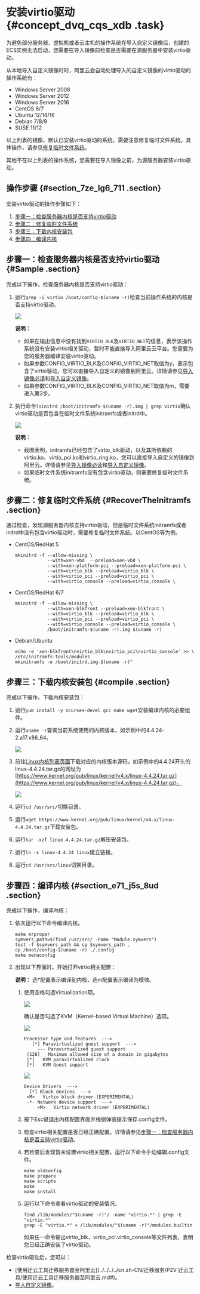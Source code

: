 # 安装virtio驱动 {#concept_dvq_cqs_xdb .task}

为避免部分服务器、虚拟机或者云主机的操作系统在导入自定义镜像后，创建的ECS实例无法启动，您需要在导入镜像前检查是否需要在源服务器中安装virtio驱动。

从本地导入自定义镜像时时，阿里云会自动处理导入的自定义镜像的virtio驱动的操作系统有：

-   Windows Server 2008
-   Windows Server 2012
-   Windows Server 2016
-   CentOS 6/7
-   Ubuntu 12/14/16
-   Debian 7/8/9
-   SUSE 11/12

以上列表的镜像，默认已安装virtio驱动的系统，需要注意修复临时文件系统。具体操作，请参见[修复临时文件系统](#)。

其他不在以上列表的操作系统，您需要在导入镜像之前，为源服务器安装virtio驱动。

## 操作步骤 {#section_7ze_lg6_711 .section}

安装virtio驱动的操作步骤如下：

1.  [步骤一：检查服务器内核是否支持virtio驱动](#Sample)
2.  [步骤二：修复临时文件系统](#RecoverTheInitramfs)
3.  [步骤三：下载内核安装包](#compile)
4.  [步骤四：编译内核](#section_e71_j5s_8ud)

## 步骤一：检查服务器内核是否支持virtio驱动 {#Sample .section}

完成以下操作，检查服务器内核是否支持virtio驱动：

1.  运行`grep -i virtio /boot/config-$(uname -r)`检查当前操作系统的内核是否支持virtio驱动。 

    ![](http://static-aliyun-doc.oss-cn-hangzhou.aliyuncs.com/assets/img/9707/15681706604632_zh-CN.png)

    **说明：** 

    -   如果在输出信息中没有找到`VIRTIO_BLK`及`VIRTIO_NET`的信息，表示该操作系统没有安装virtio相关驱动，暂时不能直接导入阿里云云平台。您需要为您的服务器编译安装virtio驱动。
    -   如果参数CONFIG\_VIRTIO\_BLK及CONFIG\_VIRTIO\_NET取值为y，表示包含了virtio驱动，您可以直接导入自定义的镜像到阿里云。详情请参见[导入镜像必读](cn.zh-CN/镜像/自定义镜像/导入镜像/导入镜像必读.md#)和[导入自定义镜像](cn.zh-CN/镜像/自定义镜像/导入镜像/导入自定义镜像.md#)。
    -   如果参数CONFIG\_VIRTIO\_BLK及CONFIG\_VIRTIO\_NET取值为m，需要进入第2步。
2.  执行命令`lsinitrd /boot/initramfs-$(uname -r).img | grep virtio`确认virtio驱动是否包含在临时文件系统initramfs或者initrd中。 

    ![](http://static-aliyun-doc.oss-cn-hangzhou.aliyuncs.com/assets/img/9707/15681706604633_zh-CN.png)

    **说明：** 

    -   截图表明，initramfs已经包含了virtio\_blk驱动，以及其所依赖的virtio.ko、virtio\_pci.ko和virtio\_ring.ko，您可以直接导入自定义的镜像到阿里云。详情请参见[导入镜像必读](cn.zh-CN/镜像/自定义镜像/导入镜像/导入镜像必读.md#)和[导入自定义镜像](cn.zh-CN/镜像/自定义镜像/导入镜像/导入自定义镜像.md#)。
    -   如果临时文件系统initramfs没有包含virtio驱动，则需要修复临时文件系统。

## 步骤二：修复临时文件系统 {#RecoverTheInitramfs .section}

通过检查，发现源服务器内核支持virtio驱动，但是临时文件系统initramfs或者initrd中没有包含virtio驱动时，需要修复临时文件系统。以CentOS等为例。

-   CentOS/RedHat 5

    ``` {#codeblock_aou_wel_s38}
    mkinitrd -f --allow-missing \
                --with=xen-vbd  --preload=xen-vbd \
                --with=xen-platform-pci --preload=xen-platform-pci \
                --with=virtio_blk --preload=virtio_blk \
                --with=virtio_pci --preload=virtio_pci \
                --with=virtio_console --preload=virtio_console \
    ```

-   CentOS/RedHat 6/7

    ``` {#codeblock_n3t_swd_lz9}
    mkinitrd -f --allow-missing \
                --with=xen-blkfront --preload=xen-blkfront \
                --with=virtio_blk --preload=virtio_blk \
                --with=virtio_pci --preload=virtio_pci \
                --with=virtio_console --preload=virtio_console \
                /boot/initramfs-$(uname -r).img $(uname -r)
    ```

-   Debian/Ubuntu

    ``` {#codeblock_gev_xpt_l68}
    echo -e 'xen-blkfront\nvirtio_blk\nvirtio_pci\nvirtio_console' >> \
    /etc/initramfs-tools/modules
    mkinitramfs -o /boot/initrd.img-$(uname -r)"
    ```


## 步骤三：下载内核安装包 {#compile .section}

完成以下操作，下载内核安装包：

1.  运行`yum install -y ncurses-devel gcc make wget`安装编译内核的必要组件。
2.  运行`uname -r`查询当前系统使用的内核版本，如示例中的4.4.24-2.a17.x86\_64。 

    ![](http://static-aliyun-doc.oss-cn-hangzhou.aliyuncs.com/assets/img/9707/15681706604634_zh-CN.png)

3.  前往[Linux内核列表页面](https://www.kernel.org/pub/linux/kernel/)下载对应的内核版本源码，如示例中的4.4.24开头的linux-4.4.24.tar.gz的网址为 [https://www.kernel.org/pub/linux/kernel/v4.x/linux-4.4.24.tar.gz](https://www.kernel.org/pub/linux/kernel/v4.x/linux-4.4.24.tar.gz)。 

    ![](http://static-aliyun-doc.oss-cn-hangzhou.aliyuncs.com/assets/img/9707/15681706604638_zh-CN.png)

4.  运行`cd /usr/src/`切换目录。
5.  运行`wget https://www.kernel.org/pub/linux/kernel/v4.x/linux-4.4.24.tar.gz`下载安装包。
6.  运行`tar -xzf linux-4.4.24.tar.gz`解压安装包。
7.  运行`ln -s linux-4.4.24 linux`建立链接。
8.  运行`cd /usr/src/linux`切换目录。

## 步骤四：编译内核 {#section_e71_j5s_8ud .section}

完成以下操作，编译内核：

1.  依次运行以下命令编译内核。 

    ``` {#codeblock_chg_ubi_n6r}
    make mrproper
    symvers_path=$(find /usr/src/ -name "Module.symvers")
    test -f $symvers_path && cp $symvers_path .
    cp /boot/config-$(uname -r) ./.config
    make menuconfig
    ```

2.  出现以下界面时，开始打开virtio相关配置： 

    **说明：** 选\*配置表示编译到内核，选m配置表示编译为模块。

    1.  使用空格勾选Virtualization项。 

        ![](http://static-aliyun-doc.oss-cn-hangzhou.aliyuncs.com/assets/img/9707/15681706604639_zh-CN.png)

        确认是否勾选了KVM（Kernel-based Virtual Machine）选项。

        ![](http://static-aliyun-doc.oss-cn-hangzhou.aliyuncs.com/assets/img/9707/15681706604640_zh-CN.png)

        ``` {#codeblock_9mw_1fe_aw9}
        Processor type and features  --->
           [*] Paravirtualized guest support  --->
             --- Paravirtualized guest support
         (128)   Maximum allowed size of a domain in gigabytes
         [*]   KVM paravirtualized clock
         [*]   KVM Guest support
        ```

        ![](http://static-aliyun-doc.oss-cn-hangzhou.aliyuncs.com/assets/img/9707/15681706614641_zh-CN.png)

        ``` {#codeblock_k5s_jkk_wle}
        Device Drivers  --->
          [*] Block devices  --->
         <M>   Virtio block driver (EXPERIMENTAL)
         -*- Network device support  --->
             <M>   Virtio network driver (EXPERIMENTAL)
        ```

    2.  按下Esc键退出内核配置界面并根据弹窗提示保存.config文件。
    3.  检查virtio相关配置是否已经正确配置。详情请参见[步骤一：检查服务器内核是否支持virtio驱动](#Sample)。
    4.  若检查后发现暂未设置virtio相关配置，运行以下命令手动编辑.config文件。 

        ``` {#codeblock_1in_s7t_ulj}
        make oldconfig
        make prepare
        make scripts
        make
        make install
        ```

    5.  运行以下命令查看virtio驱动的安装情况。 

        ``` {#codeblock_jmy_wik_per}
        find /lib/modules/"$(uname -r)"/ -name "virtio.*" | grep -E "virtio.*"
        grep -E "virtio.*" < /lib/modules/"$(uname -r)"/modules.builtin
        ```

        如果任一命令输出virtio\_blk、virtio\_pci.virtio\_console等文件列表，表明您已经正确安装了virtio驱动。


检查virtio驱动后，您可以：

-   [使用迁云工具迁移服务器至阿里云](../../../../cn.zh-CN/迁移服务/P2V 迁云工具/使用迁云工具迁移服务器至阿里云.md#)。
-   [导入自定义镜像](cn.zh-CN/镜像/自定义镜像/导入镜像/导入自定义镜像.md#)。

